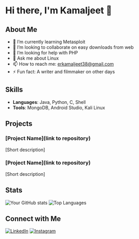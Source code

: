 # Hi there, I'm Kamaljeet 👋

## About Me
- 🌱 I’m currently learning Metasploit
- 👯 I’m looking to collaborate on easy downloads from web
- 🤔 I’m looking for help with PHP
- 💬 Ask me about Linux
- 📫 How to reach me: erkamaljeet38@gmail.com
- ⚡ Fun fact: A writer and filmmaker on other days

## Skills
- **Languages**: Java, Python, C, Shell
- **Tools**: MongoDB, Android Studio, Kali Linux

## Projects
### [Project Name](link to repository)
[Short description]

### [Project Name](link to repository)
[Short description]

## Stats
![Your GitHub stats](https://github-readme-stats.vercel.app/api?username=yourusername&show_icons=true&theme=radical)
![Top Languages](https://github-readme-stats.vercel.app/api/top-langs/?username=yourusername&layout=compact&theme=radical)

## Connect with Me
[![LinkedIn](https://img.shields.io/badge/LinkedIn-0077B5?style=for-the-badge&logo=linkedin&logoColor=white)](https://www.linkedin.com/in/kamal-jeet-607050245) 
[![Instagram](https://img.shields.io/badge/Instagram-E4405F?style=for-the-badge&logo=instagram&logoColor=white)](https://www.instagram.com/dotk25?utm_source=ig_web_button_share_sheet&igsh=ZDNlZDc0MzIxNw==)

